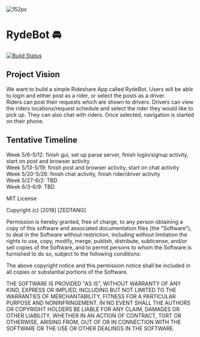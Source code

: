 
![152px](https://user-images.githubusercontent.com/38810169/40146702-6726a83a-5988-11e8-8340-358f439ec941.png)


# RydeBot :oncoming_automobile:
[![Build Status](https://travis-ci.org/zedtang/RydeBot.svg?branch=master)](https://travis-ci.org/zedtang/RydeBot)


## Project Vision  
We want to build a simple Rideshare App called RydeBot. Users will be able to login and either post as a rider, or select the posts as a driver.   
Riders can post their requests which are shown to drivers. Drivers can view the riders locations/request schedule and select the rider they would like to pick up. They can also chat with riders. Once selected, navigation is started on their phone.

## Tentative Timeline
Week 5/6-5/12: finish gui, set up parse server, finish login/signup activity, start on post and browser activity  
Week 5/13-5/19: finish post and browser activity, start on chat activity  
Week 5/20-5/26: finish chat activity, finish rider/driver activity  
Week 5/27-6/2: TBD  
Week 6/3-6/9: TBD  




MIT License

Copyright (c) [2018] [ZEDTANG]

Permission is hereby granted, free of charge, to any person obtaining a copy of this software and associated documentation files (the "Software"), to deal in the Software without restriction, including without limitation the rights to use, copy, modify, merge, publish, distribute, sublicense, and/or sell copies of the Software, and to permit persons to whom the Software is furnished to do so, subject to the following conditions:

The above copyright notice and this permission notice shall be included in all copies or substantial portions of the Software.

THE SOFTWARE IS PROVIDED "AS IS", WITHOUT WARRANTY OF ANY KIND, EXPRESS OR IMPLIED, INCLUDING BUT NOT LIMITED TO THE WARRANTIES OF MERCHANTABILITY, FITNESS FOR A PARTICULAR PURPOSE AND NONINFRINGEMENT. IN NO EVENT SHALL THE AUTHORS OR COPYRIGHT HOLDERS BE LIABLE FOR ANY CLAIM, DAMAGES OR OTHER LIABILITY, WHETHER IN AN ACTION OF CONTRACT, TORT OR OTHERWISE, ARISING FROM, OUT OF OR IN CONNECTION WITH THE SOFTWARE OR THE USE OR OTHER DEALINGS IN THE SOFTWARE.
